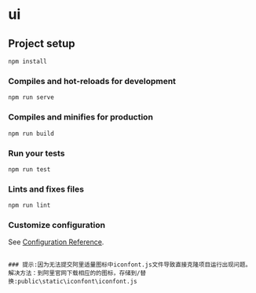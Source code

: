 # ui

## Project setup
```
npm install
```

### Compiles and hot-reloads for development
```
npm run serve
```

### Compiles and minifies for production
```
npm run build
```

### Run your tests
```
npm run test
```

### Lints and fixes files
```
npm run lint
```

### Customize configuration
See [Configuration Reference](https://cli.vuejs.org/config/).

```

### 提示:因为无法提交阿里适量图标中iconfont.js文件导致直接克隆项目运行出现问题。
解决方法：到阿里官网下载相应的的图标，存储到/替换:public\static\iconfont\iconfont.js
